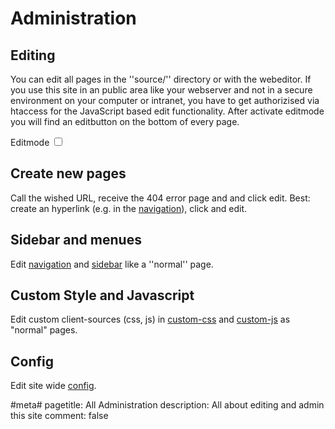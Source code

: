 # Administration

## Editing

You can edit all pages in the ''source/'' directory or with the webeditor.
If you use this site in an public area like your webserver and not in a secure environment on your computer or intranet, you have to get authorizised via htaccess for the JavaScript based edit functionality. After activate editmode you will find an editbutton on the bottom of every page.

Editmode <input type="checkbox" name="requestauth"  id="requestauth" value="requestauth" >

## Create new pages

Call the wished URL, receive the 404 error page and and click edit. Best: create an hyperlink (e.g. in the [navigation](navigation)), click and edit.

## Sidebar and menues

Edit [navigation](navigation) and [sidebar](sidebar) like a ''normal'' page.

## Custom Style and Javascript

Edit custom client-sources (css, js) in [custom-css](drf-custom-css) and [custom-js](drf-custom-js) as "normal" pages.

## Config
Edit site wide [config](config).

#meta#
pagetitle: All Administration
description: All about editing and admin this site
comment: false
